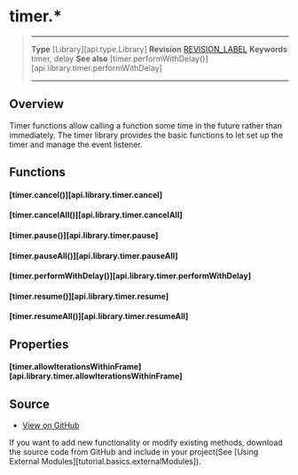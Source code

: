 
# timer.*

> --------------------- ------------------------------------------------------------------------------------------
> __Type__              [Library][api.type.Library]
> __Revision__          [REVISION_LABEL](REVISION_URL)
> __Keywords__          timer, delay
> __See also__          [timer.performWithDelay()][api.library.timer.performWithDelay]
> --------------------- ------------------------------------------------------------------------------------------

## Overview

Timer functions allow calling a function some time in the future rather than immediately. The timer library provides the basic functions to let set up the timer and manage the event listener.


## Functions

#### [timer.cancel()][api.library.timer.cancel]

#### [timer.cancelAll()][api.library.timer.cancelAll]

#### [timer.pause()][api.library.timer.pause]

#### [timer.pauseAll()][api.library.timer.pauseAll]

#### [timer.performWithDelay()][api.library.timer.performWithDelay]

#### [timer.resume()][api.library.timer.resume]

#### [timer.resumeAll()][api.library.timer.resumeAll]

## Properties

#### [timer.allowIterationsWithinFrame][api.library.timer.allowIterationsWithinFrame]

## Source

* [View on GitHub](https://github.com/coronalabs/framework-timer)

If you want to add new functionality or modify existing methods, download the source code from GitHub and include in your project(See [Using External Modules][tutorial.basics.externalModules]).
